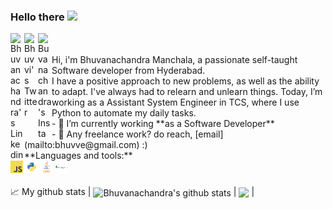 ### Hello there <img src="https://media.giphy.com/media/hvRJCLFzcasrR4ia7z/giphy.gif" width="25px">
<a href="https://www.linkedin.com/in/bhuvanachandram/">
<img align="left" alt="Bhuvanachandra's Linkedin" width="22px" src="https://upload.wikimedia.org/wikipedia/commons/thumb/c/ca/LinkedIn_logo_initials.png/768px-LinkedIn_logo_initials.png" />
<a href="https://twitter.com/bhuvanachandra">
<img align="left" alt="Bhuvvi's Twitter" width="22px" src="https://raw.githubusercontent.com/peterthehan/peterthehan/master/assets/twitter.svg" />
</a>
<a href="https://www.instagram.com/bhuvi_bhuvvi/">
<img align="left" alt="Buvanachandra's Insta" width="22px" src="https://upload.wikimedia.org/wikipedia/commons/thumb/e/e7/Instagram_logo_2016.svg/2048px-Instagram_logo_2016.svg.png" />
</a>
<br />
<br />
Hi, i'm Bhuvanachandra Manchala, a passionate self-taught Software developer from Hyderabad. 
<br />
I have a positive approach to new problems, as well as the ability to adapt. I've always had to relearn and unlearn things. Today, I’m working as a Assistant System Engineer in TCS, where I use Python to automate my daily tasks.
 <br />
- 🔭 I’m currently working **as a Software Developer**
 <br />
- 💼 Any freelance work? do reach, [email](mailto:bhuvve@gmail.com) :)
<br />
**Languages and tools:**
<br />
<code><img height="20" src="https://raw.githubusercontent.com/github/explore/80688e429a7d4ef2fca1e82350fe8e3517d3494d/topics/javascript/javascript.png"></code>
<code><img height="20" src="https://raw.githubusercontent.com/github/explore/80688e429a7d4ef2fca1e82350fe8e3517d3494d/topics/python/python.png"></code>
<code><img height="20" src="https://raw.githubusercontent.com/github/explore/80688e429a7d4ef2fca1e82350fe8e3517d3494d/topics/java/java.png"></code>
<code><img height="20" src="https://raw.githubusercontent.com/github/explore/80688e429a7d4ef2fca1e82350fe8e3517d3494d/topics/mongodb/mongodb.png"></code>
<br />
<br />
📈 My github stats
| <img align="center" src="https://github-readme-stats.vercel.app/api?username=bhuvvi&show_icons=true&include_all_commits=true&theme=buefy&hide_border=true&&count_private=true" alt="Bhuvanachandra's github stats" /> | <img align="center" src="https://github-readme-stats.vercel.app/api/top-langs/?username=bhuvvi&layout=compact&theme=buefy&hide_border=true" /> |
